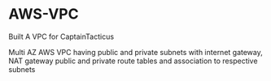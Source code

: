 # AWS-VPC
Built A VPC for CaptainTacticus

Multi AZ AWS VPC having public and private subnets 
with internet gateway, NAT gateway
public and private route tables and association to respective subnets

